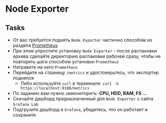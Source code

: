 # Node Exporter
## Tasks

 - От вас требуется поднять `Node Exporter` частично способом из раздела [Prometheus](https://github.com/lamjob1993/linux-monitoring/tree/main/prometheus "Запускаем голый бинарь Prometheus, пишем юнит и простую автоматизацию
")
 - При этом упростите установку `Node Exporter` - после распаковки архива сделайте директорию распаковки рабочей сразу, чтобы не повторять шаги способом установки `Prometheus`
 - Натравите на него `Prometheus`
 - Перейдите на страницу `/metrics` и удостоверьтесь, что экспортер поднялся
   - Либо используйте `curl` в терминале: `curl -k https://localhost:9100/metrics`
 - По заданию вам нужно замониторить: **CPU, HDD, RAM, FS ...**
 - Скачайте дашборд предназначенный для `Node Exporter` с сайта `Grafana Lab`
 - Подгрузите дашборд в `Grafana`, убедитесь, что он работает и сохраните
